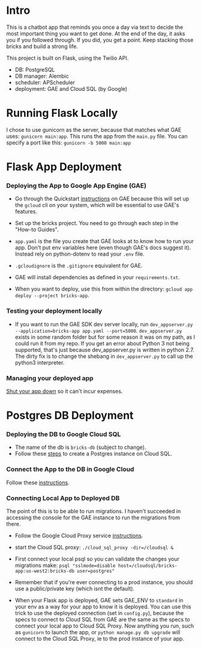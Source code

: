 # Intro
This is a chatbot app that reminds you once a day via text to decide the most important thing you want to get done. At the end of the day, it asks you if you followed through. If you did, you get a point. Keep stacking those bricks and build a strong life.

This project is built on Flask, using the Twilio API.
* DB: PostgreSQL
* DB manager: Alembic
* scheduler: APScheduler
* deployment: GAE and Cloud SQL (by Google)

# Running Flask Locally
I chose to use gunicorn as the server, because that matches what GAE uses: `gunicorn main:app`. This runs the app from the `main.py` file. You can specify a port like this: `gunicorn -b 5000 main:app`

# Flask App Deployment

### Deploying the App to Google App Engine (GAE)

* Go through the Quickstart [instructions](https://cloud.google.com/appengine/docs/standard/python3/) on GAE because this will set up the `gcloud` cli on your system, which will be essential to use GAE's features.

* Set up the bricks project. You need to go through each step in the "How-to Guides".

* `app.yaml` is the file you create that GAE looks at to know how to run your app. Don't put env variables here (even though GAE's docs suggest it). Instead rely on python-dotenv to read your `.env` file.

* `.gcloudignore` is the `.gitignore` equivalent for GAE.

* GAE will install dependencies as defined in your `requirements.txt`.

* When you want to deploy, use this from within the directory: `gcloud app deploy --project bricks-app`.

### Testing your deployment locally

* If  you want to run the GAE SDK dev server locally, run `dev_appserver.py --application=bricks-app app.yaml --port=5000`. 
`dev_appserver.py` exists in some random folder but for some reason it was on my path, as I could run it from my repo. If you get an error about Python 3 not being supported, that's just because dev_appserver.py is written in python 2.7. The dirty fix is to change the shebang in `dev_appserver.py` to call up the python3 interpreter.

### Managing your deployed app
[Shut your app down](https://console.cloud.google.com/appengine/settings?project=bricks-app&serviceId=default) so it can't incur expenses.


# Postgres DB Deployment

### Deploying the DB to Google Cloud SQL
* The name of the db is `bricks-db` (subject to change).
* Follow these [steps](https://cloud.google.com/sql/docs/postgres/create-instance) to create a Postgres instance on Cloud SQL. 

### Connect the App to the DB in Google Cloud
Follow these [instructions](https://cloud.google.com/appengine/docs/standard/python3/using-cloud-sql).

### Connecting Local App to Deployed DB
The point of this is to be able to run migrations. I haven't succeeded in accessing the console for the GAE instance to run the migrations from there.

* Follow the Google Cloud Proxy service [instructions](https://cloud.google.com/sql/docs/postgres/connect-admin-proxy).

* start the Cloud SQL proxy: `./cloud_sql_proxy -dir=/cloudsql &`

* First connect your local psql so you can validate the changes your migrations make: `psql "sslmode=disable host=/cloudsql/bricks-app:us-west2:bricks-db user=postgres"`

* Remember that if you're ever connecting to a prod instance, you should use a public/private key (which isnt the default).

* When your Flask app is deployed, GAE sets GAE_ENV to `standard` in your env as a way for your app to know it is deployed. You can use this trick to use the deployed connection (set in `config.py`), because the specs to connect to Cloud SQL from GAE are the same as the specs to connect your local app to Cloud SQL Proxy. Now anything you run, such as `gunicorn` to launch the app, or `python manage.py db upgrade` will connect to the Cloud SQL Proxy, ie to the prod instance of your app.
